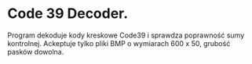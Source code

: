 # Code 39 Decoder.
Program dekoduje kody kreskowe Code39 i sprawdza poprawność sumy kontrolnej. Ackeptuje tylko pliki BMP o wymiarach 600 x 50, grubość pasków dowolna.
